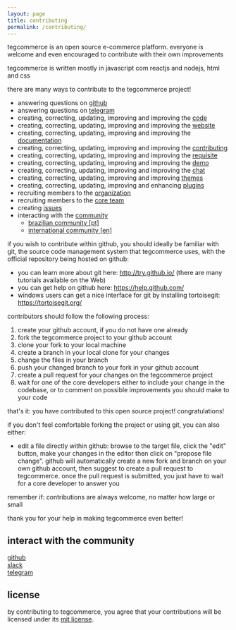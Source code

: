 ```yaml
---
layout: page
title: contributing
permalink: /contributing/
---
```


tegcommerce is an open source e-commerce platform. everyone is welcome and even encouraged to contribute with their own improvements

tegcommerce is written mostly in javascript com reactjs and nodejs, html and css

there are many ways to contribute to the tegcommerce project!

- answering questions on [github](https://github.com/tegcommerce)
- answering questions on [telegram](https://t.me/tegcommerce)
- creating, correcting, updating, improving and improving the [code](https://github.com/tegcommerce/tegcommerce)
- creating, correcting, updating, improving and improving the [website](https://github.com/tegcommerce/tegcommerce-website)
- creating, correcting, updating, improving and improving the [documentation](https://github.com/tegcommerce/tegcommerce-documentation)
- creating, correcting, updating, improving and improving the [contributing](https://github.com/tegcommerce/tegcommerce-contributing)
- creating, correcting, updating, improving and improving the [requisite](https://github.com/tegcommerce/tegcommerce-requisite)
- creating, correcting, updating, improving and improving the [demo](https://github.com/tegcommerce/tegcommerce-demo)
- creating, correcting, updating, improving and improving the [chat](https://github.com/tegcommerce/tegcommerce-chat)
- creating, correcting, updating, improving and improving [themes](https://github.com/tegcommerce/tegcommerce-theme)
- creating, correcting, updating, improving and enhancing [plugins](https://github.com/tegcommerce/tegcommerce-plugin)
- recruiting members to the [organization](https://github.com/orgs/tegcommerce/people)
- recruiting members to the [core team](https://github.com/orgs/tegcommerce/teams)
- creating [issues](https://github.com/tegcommerce/tegcommerce/issues)
- interacting with the [community](https://github.com/tegcommerce/tegcommerce-community)
    - [brazilian community [pt]](https://t.me/tegcommerce)
    - [international community [en]](https://t.me/tegcommerce_en)

if you wish to contribute within github, you should ideally be familiar with git, the source code management system that tegcommerce uses, with the official repository being hosted on github:
* you can learn more about git here: http://try.github.io/ (there are many tutorials available on the Web)
* you can get help on github here: https://help.github.com/
* windows users can get a nice interface for git by installing tortoisegit: https://tortoisegit.org/

contributors should follow the following process:
1. create your github account, if you do not have one already
2. fork the tegcommerce project to your github account
3. clone your fork to your local machine
4. create a branch in your local clone for your changes
5. change the files in your branch
6. push your changed branch to your fork in your github account
7. create a pull request for your changes on the tegcommerce project
8. wait for one of the core developers either to include your change in the codebase, or to comment on possible improvements you should make to your code

that's it: you have contributed to this open source project! congratulations!

if you don't feel comfortable forking the project or using git, you can also either:
* edit a file directly within github: browse to the target file, click the "edit" button, make your changes in the editor then click on "propose file change". github will automatically create a new fork and branch on your own github account, then suggest to create a pull request to tegcommerce. once the pull request is submitted, you just have to wait for a core developer to answer you

remember if: contributions are always welcome, no matter how large or small

thank you for your help in making tegcommerce even better!

## interact with the community

[github](https://www.github.com/tegcommerce)<br />
[slack](https://join.slack.com/t/tegcommerce/shared_invite/enQtNjIzNDYxNTU4OTYwLWE2YTkxODg1ZDQxMDljMjAzNmVmNTNiOWFkOWZiNDk3NzcxZTQ0YjU4MDkxOTJlZDgzOGUzOTExYzUzNTFhYjI)<br />
[telegram](http://t.me/tegcommerce)

## license

by contributing to tegcommerce, you agree that your contributions will be licensed
under its [mit license](https://opensource.org/licenses/MIT).

